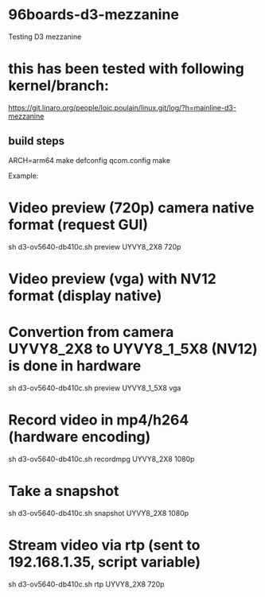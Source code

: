 # 96boards-d3-mezzanine
Testing D3 mezzanine


# this has been tested with following kernel/branch:
https://git.linaro.org/people/loic.poulain/linux.git/log/?h=mainline-d3-mezzanine

## build steps
ARCH=arm64 make defconfig qcom.config
make


Example:

# Video preview (720p) camera native format (request GUI)
sh d3-ov5640-db410c.sh preview UYVY8_2X8 720p

# Video preview (vga) with NV12 format (display native)
# Convertion from camera UYVY8_2X8 to UYVY8_1_5X8 (NV12) is done in hardware
sh d3-ov5640-db410c.sh preview UYVY8_1_5X8 vga

# Record video in mp4/h264 (hardware encoding)
sh d3-ov5640-db410c.sh recordmpg UYVY8_2X8 1080p

# Take a snapshot
sh d3-ov5640-db410c.sh snapshot UYVY8_2X8 1080p

# Stream video via rtp (sent to 192.168.1.35, script variable)
sh d3-ov5640-db410c.sh rtp UYVY8_2X8 720p




